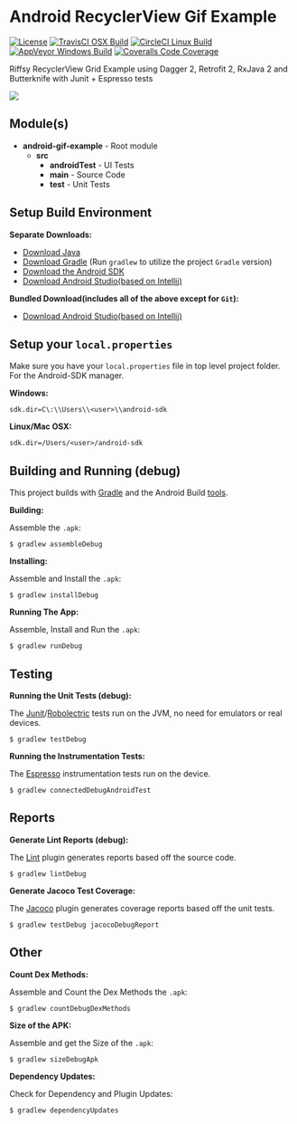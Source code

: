 # Android RecyclerView Gif Example

[![License](https://img.shields.io/badge/License-Apache%202.0-blue.svg)](http://www.apache.org/licenses/LICENSE-2.0)
[![TravisCI OSX Build](https://img.shields.io/travis/jaredsburrows/android-gif-example/master.svg?label=OSX%20Build)](https://travis-ci.org/jaredsburrows/android-gif-example)
[![CircleCI Linux Build](https://img.shields.io/circleci/project/jaredsburrows/android-gif-example/master.svg?label=Linux%20Build)](https://circleci.com/gh/jaredsburrows/android-gif-example)
[![AppVeyor Windows Build](https://img.shields.io/appveyor/ci/jaredsburrows/android-gif-example/master.svg?label=Windows%20Build)](https://ci.appveyor.com/project/jaredsburrows/android-gif-example/branch/master)
[![Coveralls Code Coverage](https://img.shields.io/coveralls/jaredsburrows/android-gif-example/master.svg?label=Code%20Coverage)](https://coveralls.io/github/jaredsburrows/android-gif-example?branch=master)

Riffsy RecyclerView Grid Example using Dagger 2, Retrofit 2, RxJava 2 and Butterknife with Junit + Espresso tests

<a href="http://i.imgur.com/HCJzijT.png" target="_blank"><img src="http://i.imgur.com/HCJzijTm.png" /></a>

## Module(s)
 
 - **android-gif-example** - Root module
   - **src**
     - **androidTest** - UI Tests
     - **main** - Source Code
     - **test** - Unit Tests


## Setup Build Environment
**Separate Downloads:**


 - [Download Java](https://java.com/en/download/)
 - [Download Gradle](https://gradle.org/downloads) (Run `gradlew` to utilize the project `Gradle` version)
 - [Download the Android SDK](http://developer.android.com/sdk/index.html#Other)
 - [Download Android Studio(based on Intellij)](http://developer.android.com/sdk/index.html#Other)


**Bundled Download(includes all of the above except for `Git`):**


 - [Download Android Studio(based on Intellij)](http://developer.android.com/sdk/index.html)

## Setup your `local.properties`


Make sure you have your `local.properties` file in top level project folder. For the Android-SDK manager.


**Windows:**


    sdk.dir=C\:\\Users\\<user>\\android-sdk


**Linux/Mac OSX:**


    sdk.dir=/Users/<user>/android-sdk


## Building and Running (debug)


This project builds with [Gradle](www.gradle.org) and the Android Build [tools](http://tools.android.com/tech-docs/new-build-system).


**Building:**


Assemble the `.apk`:


    $ gradlew assembleDebug


**Installing:**


Assemble and Install the `.apk`:


    $ gradlew installDebug


**Running The App:**


Assemble, Install and Run the `.apk`:


    $ gradlew runDebug


## Testing


**Running the Unit Tests (debug):**


The [Junit](http://junit.org/junit4/)/[Robolectric](https://github.com/robolectric/robolectric) tests run on the JVM, no need for emulators or real devices.


    $ gradlew testDebug
    
**Running the Instrumentation Tests:**


The [Espresso](https://developer.android.com/training/testing/ui-testing/espresso-testing.html) instrumentation tests run on the device.


    $ gradlew connectedDebugAndroidTest
    

## Reports


**Generate Lint Reports (debug):**


The [Lint](http://developer.android.com/tools/help/lint.html) plugin generates reports based off the source code.


    $ gradlew lintDebug


**Generate Jacoco Test Coverage:**


The [Jacoco](http://www.eclemma.org/jacoco/) plugin generates coverage reports based off the unit tests.


    $ gradlew testDebug jacocoDebugReport
    

## Other


**Count Dex Methods:**


Assemble and Count the Dex Methods the `.apk`:


    $ gradlew countDebugDexMethods


**Size of the APK:**


Assemble and get the Size of the `.apk`:


    $ gradlew sizeDebugApk


**Dependency Updates:**


Check for Dependency and Plugin Updates:


    $ gradlew dependencyUpdates
    
